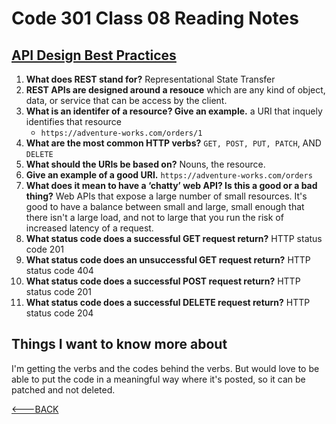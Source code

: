# Code 301 Class 08 Reading Notes

## [API Design Best Practices](https://docs.microsoft.com/en-us/azure/architecture/best-practices/api-design)

1. **What does REST stand for?** Representational State Transfer
2. **REST APIs are designed around a resouce** which are any kind of object, data, or service that can be access by the client.
3. **What is an identifer of a resource? Give an example.** a URI that inquely identifies that resource
   - `https://adventure-works.com/orders/1`
4. **What are the most common HTTP verbs?** `GET, POST, PUT, PATCH`, AND `DELETE`
5. **What should the URIs be based on?** Nouns, the resource.
6. **Give an example of a good URI.** `https://adventure-works.com/orders`
7. **What does it mean to have a ‘chatty’ web API? Is this a good or a bad thing?** Web APIs that expose a large number of small resources. It's good to have a balance between small and large, small enough that there isn't a large load, and not to large that you run the risk of increased latency of a request.
8. **What status code does a successful GET request return?** HTTP status code 201
9. **What status code does an unsuccessful GET request return?** HTTP status code 404
10. **What status code does a successful POST request return?** HTTP status code 201
11. **What status code does a successful DELETE request return?** HTTP status code 204

## Things I want to know more about

I'm getting the verbs and the codes behind the verbs. But would love to be able to put the code in a meaningful way where it's posted, so it can be patched and not deleted.

[<---BACK](README.md)
